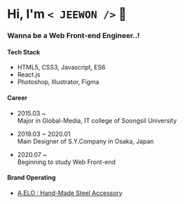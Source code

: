 # Hi, I'm `< JEEWON />`  👻

### Wanna be a Web Front-end Engineer..!

#### Tech Stack
  + HTML5, CSS3, Javascript, ES6
  + React.js
  + Photoshop, Illustrator, Figma
  
#### Career
  + 2015.03 ~ <br/>
    Major in Global-Media, IT college of Soongsil University
    
  + 2019.03 ~ 2020.01<br/>
    Main Designer of S.Y.Company in Osaka, Japan
    
  + 2020.07 ~ <br/>
    Beginning to study Web Front-end
  
#### Brand Operating
  + [A.ELO : Hand-Made Steel Accessory](https://www.idus.com/a-elo)
